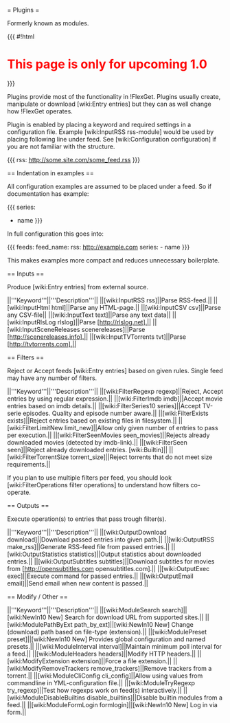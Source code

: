 = Plugins =

Formerly known as modules.

{{{
#!html
<h1 style="text-align: left; color: red">This page is only for upcoming 1.0</h1>
}}}

Plugins provide most of the functionality in !FlexGet. Plugins usually create, manipulate or download [wiki:Entry entries] but they can as well change how !FlexGet operates.

Plugin is enabled by placing a keyword and required settings in a configuration file. Example [wiki:InputRSS rss-module] would be used by placing following line under feed. See [wiki:Configuration configuration] if you are not familiar with the structure.

{{{
rss: http://some.site.com/some_feed.rss
}}}

== Indentation in examples ==

All configuration examples are assumed to be placed under a feed. So if documentation has example:

{{{
series:
  - name
}}}

In full configuration this goes into:

{{{
feeds:
  feed_name:
    rss: http://example.com
    series:
      - name
}}}

This makes examples more compact and reduces unnecessary boilerplate.

== Inputs ==

Produce [wiki:Entry entries] from external source.

||'''Keyword'''||'''Description'''||
||[wiki:InputRSS rss]||Parse RSS-feed.||
||[wiki:InputHtml html]||Parse any HTML-page.||
||[wiki:InputCSV csv]||Parse any CSV-file||
||[wiki:InputText text]||Parse any text data||
||[wiki:InputRlsLog rlslog]||Parse [http://rlslog.net].||
||[wiki:InputSceneReleases scenereleases]||Parse [http://scenereleases.info].||
||[wiki:InputTVTorrents tvt]||Parse [http://tvtorrents.com].||

== Filters ==

Reject or Accept feeds [wiki:Entry entries] based on given rules. Single feed may have any number of filters.

||'''Keyword'''||'''Description'''||
||[wiki:FilterRegexp regexp]||Reject, Accept entries by using regular expression.||
||[wiki:FilterImdb imdb]||Accept movie entries based on imdb details.||
||[wiki:FilterSeries10 series]||Accept TV-serie episodes. Quality and episode number aware.||
||[wiki:FilterExists exists]||Reject entries based on existing files in filesystem.||
||[wiki:FilterLimitNew limit_new]||Allow only given number of entries to pass per execution.||
||[wiki:FilterSeenMovies seen_movies]||Rejects already downloaded movies (detected by imdb-link).||
||[wiki:FilterSeen seen]||Reject already downloaded entries. [wiki:Builtin]||
||[wiki:FilterTorrentSize torrent_size]||Reject torrents that do not meet size requirements.||

If you plan to use multiple filters per feed, you should look [wiki:FilterOperations filter operations] to understand how filters co-operate.

== Outputs ==

Execute operation(s) to entries that pass trough filter(s).

||'''Keyword'''||'''Description'''||
||[wiki:OutputDownload download]||Download passed entries into given path.||
||[wiki:OutputRSS make_rss]||Generate RSS-feed file from passed entries.||
||[wiki:OutputStatistics statistics]||Output statistics about downloaded entries.||
||[wiki:OutputSubtitles subtitles]||Download subtitles for movies from [http://opensubtitles.com opensubtitles.com].||
||[wiki:OutputExec exec]||Execute command for passed entries.||
||[wiki:OutputEmail email]||Send email when new content is passed.||

== Modify / Other ==

||'''Keyword'''||'''Description'''||
||[wiki:ModuleSearch search]||[wiki:NewIn10 New] Search for download URL from supported sites.||
||[wiki:ModulePathByExt path_by_ext]||[wiki:NewIn10 New] Change (download) path based on file-type (extension).||
||[wiki:ModulePreset preset]||[wiki:NewIn10 New] Provides global configuration and named presets.||
||[wiki:ModuleInterval interval]||Maintain minimum poll interval for a feed.||
||[wiki:ModuleHeaders headers]||Modify HTTP headers.||
||[wiki:ModifyExtension extension]||Force a file extension.||
||[wiki:ModifyRemoveTrackers remove_trackers]||Remove trackers from a torrent.||
||[wiki:ModuleCliConfig cli_config]||Allow using values from commandline in YML-configuration file.||
||[wiki:ModuleTryRegexp try_regexp]||Test how regexps work on feed(s) interactively.||
||[wiki:ModuleDisableBuiltins disable_builtins]||Disable builtin modules from a feed.||
||[wiki:ModuleFormLogin formlogin]||[wiki:NewIn10 New] Log in via form.||
